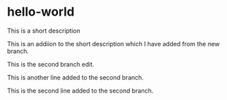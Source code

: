 # hello-world
This is a short description

This is an addiion to the short description which I have added from the new branch.

This is the second branch edit.

This is another line added to the second branch.

This is the second line added to the second branch.
